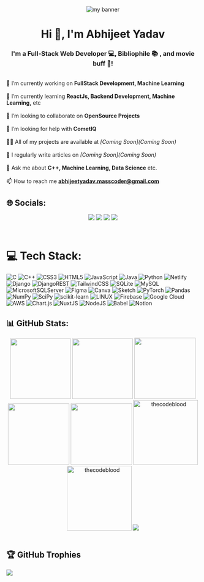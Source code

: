 <!--
**thecodeblood/thecodeblood** is a ✨ _special_ ✨ repository because its `README.md` (this file) appears on your GitHub profile.
-->

<p align="center">
<img src="https://user-images.githubusercontent.com/99346725/155743570-70e65c0c-1b6b-459f-a992-ba08eb724c84.png" alt="my banner">
</p>

<h1 align="center">Hi 👋, I'm Abhijeet Yadav</h1>
<h3 align="center">I'm a Full-Stack Web Developer 💻, Bibliophile 📚 , and movie buff 🎥!</h3>

<br>🔭 I’m currently working on **FullStack Development, Machine Learning**<br><br>🌱 I’m currently learning **ReactJs, Backend Development, Machine Learning,** etc<br><br>👯 I’m looking to collaborate on **OpenSource Projects**<br><br>🤝 I’m looking for help with **CometIQ**<br><br>👨‍💻 All of my projects are available at *[Coming Soon](Coming Soon)*<br><br>📝 I regularly write articles on *[Coming Soon](Coming Soon)*<br><br>💬 Ask me about **C++, Machine Learning, Data Science** etc.<br><br>📫 How to reach me **abhijeetyadav.masscoder@gmail.com**

## 🌐 Socials:

<div align="center">

<a href="https://instagram.com/scribbleabhi" target="_blank"><img src="https://img.shields.io/badge/Instagram-E4405F?style=for-the-badge&logo=instagram&logoColor=white" /></a>
<a href="https://linkedin.com/in/thecodeblood" target="_blank"><img src="https://img.shields.io/badge/LinkedIn-0077B5?style=for-the-badge&logo=linkedin&logoColor=white" /></a>
<a href="https://x.com/scribbleabhi" target="_blank"><img src="https://img.shields.io/badge/Twitter-000000?style=for-the-badge&logo=x&logoColor=white" /></a>
<a href="" target="_blank"><img src = "https://img.shields.io/badge/Gmail-EA4335?style=for-the-badge&logo=M&logoColor=white"/></a>

</div>

<br>

# 💻 Tech Stack:
![C](https://img.shields.io/badge/c-%2300599C.svg?style=for-the-badge&logo=c&logoColor=white) ![C++](https://img.shields.io/badge/c++-%2300599C.svg?style=for-the-badge&logo=c%2B%2B&logoColor=white) ![CSS3](https://img.shields.io/badge/css3-%231572B6.svg?style=for-the-badge&logo=css3&logoColor=white) ![HTML5](https://img.shields.io/badge/html5-%23E34F26.svg?style=for-the-badge&logo=html5&logoColor=white) ![JavaScript](https://img.shields.io/badge/javascript-%23323330.svg?style=for-the-badge&logo=javascript&logoColor=%23F7DF1E) ![Java](https://img.shields.io/badge/java-%23ED8B00.svg?style=for-the-badge&logo=java&logoColor=white) ![Python](https://img.shields.io/badge/python-3670A0?style=for-the-badge&logo=python&logoColor=ffdd54) ![Netlify](https://img.shields.io/badge/netlify-%23000000.svg?style=for-the-badge&logo=netlify&logoColor=#00C7B7) ![Django](https://img.shields.io/badge/django-%23092E20.svg?style=for-the-badge&logo=django&logoColor=white) ![DjangoREST](https://img.shields.io/badge/DJANGO-REST-ff1709?style=for-the-badge&logo=django&logoColor=white&color=ff1709&labelColor=gray) ![TailwindCSS](https://img.shields.io/badge/tailwindcss-%2338B2AC.svg?style=for-the-badge&logo=tailwind-css&logoColor=white) ![SQLite](https://img.shields.io/badge/sqlite-%2307405e.svg?style=for-the-badge&logo=sqlite&logoColor=white) ![MySQL](https://img.shields.io/badge/mysql-%2300f.svg?style=for-the-badge&logo=mysql&logoColor=white) ![MicrosoftSQLServer](https://img.shields.io/badge/Microsoft%20SQL%20Sever-CC2927?style=for-the-badge&logo=microsoft%20sql%20server&logoColor=white)     ![Figma](https://img.shields.io/badge/figma-%23F24E1E.svg?style=for-the-badge&logo=figma&logoColor=white) ![Canva](https://img.shields.io/badge/Canva-%2300C4CC.svg?style=for-the-badge&logo=Canva&logoColor=white) ![Sketch](https://img.shields.io/badge/Sketch-FFB387?style=for-the-badge&logo=sketch&logoColor=black) ![PyTorch](https://img.shields.io/badge/PyTorch-%23EE4C2C.svg?style=for-the-badge&logo=PyTorch&logoColor=white) ![Pandas](https://img.shields.io/badge/pandas-%23150458.svg?style=for-the-badge&logo=pandas&logoColor=white) ![NumPy](https://img.shields.io/badge/numpy-%23013243.svg?style=for-the-badge&logo=numpy&logoColor=white) ![SciPy](https://img.shields.io/badge/SciPy-%230C55A5.svg?style=for-the-badge&logo=scipy&logoColor=%white) ![scikit-learn](https://img.shields.io/badge/scikit--learn-%23F7931E.svg?style=for-the-badge&logo=scikit-learn&logoColor=white) ![LINUX](https://img.shields.io/badge/Linux-FCC624?style=for-the-badge&logo=linux&logoColor=black) ![Firebase](https://img.shields.io/badge/firebase-%23039BE5.svg?style=for-the-badge&logo=firebase) ![Google Cloud](https://img.shields.io/badge/Google%20Cloud-%234285F4.svg?style=for-the-badge&logo=google-cloud&logoColor=white) ![AWS](https://img.shields.io/badge/AWS-%23FF9900.svg?style=for-the-badge&logo=amazon-aws&logoColor=white) ![Chart.js](https://img.shields.io/badge/chart.js-F5788D.svg?style=for-the-badge&logo=chart.js&logoColor=white) ![NuxtJS](https://img.shields.io/badge/Nuxt-black?style=for-the-badge&logo=nuxt.js&logoColor=white) ![NodeJS](https://img.shields.io/badge/node.js-6DA55F?style=for-the-badge&logo=node.js&logoColor=white) ![Babel](https://img.shields.io/badge/Babel-F9DC3e?style=for-the-badge&logo=babel&logoColor=black) ![Notion](https://img.shields.io/badge/Notion-%23000000.svg?style=for-the-badge&logo=notion&logoColor=white)

<!-- GitHub Stats Section with alignment centered -->
## 📊 GitHub Stats:
<div align="center">
  <img height="158em" src="https://github-profile-summary-cards.vercel.app/api/cards/profile-details?username=thecodeblood&theme=radical">
  <img height="158em" src="https://github-profile-summary-cards.vercel.app/api/cards/stats?username=thecodeblood&theme=radical">
  <img height="160em" src="https://github-profile-summary-cards.vercel.app/api/cards/repos-per-language?username=thecodeblood&theme=radical">
  <img height="160em" src="https://github-profile-summary-cards.vercel.app/api/cards/most-commit-language?username=thecodeblood&theme=radical">
  <img height="160em" src="https://github-profile-summary-cards.vercel.app/api/cards/productive-time?username=thecodeblood&theme=radical&utcOffset=8">

  <!-- Additional GitHub Readme Stats -->
  <img height="169em" src="https://github-readme-stats.vercel.app/api?username=thecodeblood&theme=radical&hide_border=false&include_all_commits=false&count_private=false" alt="thecodeblood" />
  <img height="169em" src="https://github-readme-streak-stats.herokuapp.com/?user=thecodeblood&theme=radical" alt="thecodeblood" />

  <!-- Optional decorative SVG -->
  <img src="https://user-images.githubusercontent.com/114583978/236886703-44cf836c-caef-4cfa-b810-7f7397c9a93b.svg" />
</div>

<!-- Break for spacing -->
<br>

## 🏆 GitHub Trophies
![](https://github-profile-trophy.vercel.app/?username=thecodeblood&theme=discord&no-frame=false&no-bg=false&margin-w=4)






